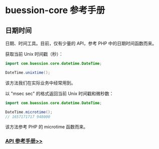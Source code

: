 # buession-core 参考手册


## 日期时间


日期、时间工具。目前，仅有少量的 API，参考 PHP 中的日期时间函数而来。

获取当前 Unix 时间戳（秒）：

```java
import com.buession.core.datetime.DateTime;

DateTime.unixtime();
```

该方法我们在实际业务中经常用到。

以 "msec sec" 的格式返回当前 Unix 时间戳和微秒数：

```java
import com.buession.core.datetime.DateTime;

DateTime.microtime();
// 1657171717 948000
```

该方法参考 PHP 的 microtime 函数而来。


### [API 参考手册>>](https://javadoc.io/static/com.buession/buession-core/3.0.0/com/buession/core/datetime/package-summary.html)